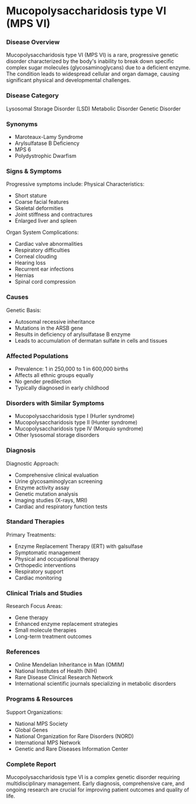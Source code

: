 # Mucopolysaccharidosis type VI (MPS VI)

### Disease Overview
Mucopolysaccharidosis type VI (MPS VI) is a rare, progressive genetic disorder characterized by the body's inability to break down specific complex sugar molecules (glycosaminoglycans) due to a deficient enzyme. The condition leads to widespread cellular and organ damage, causing significant physical and developmental challenges.

### Disease Category
Lysosomal Storage Disorder (LSD)
Metabolic Disorder
Genetic Disorder

### Synonyms
- Maroteaux-Lamy Syndrome
- Arylsulfatase B Deficiency
- MPS 6
- Polydystrophic Dwarfism

### Signs & Symptoms
Progressive symptoms include:
Physical Characteristics:
- Short stature
- Coarse facial features
- Skeletal deformities
- Joint stiffness and contractures
- Enlarged liver and spleen

Organ System Complications:
- Cardiac valve abnormalities
- Respiratory difficulties
- Corneal clouding
- Hearing loss
- Recurrent ear infections
- Hernias
- Spinal cord compression

### Causes
Genetic Basis:
- Autosomal recessive inheritance
- Mutations in the ARSB gene
- Results in deficiency of arylsulfatase B enzyme
- Leads to accumulation of dermatan sulfate in cells and tissues

### Affected Populations
- Prevalence: 1 in 250,000 to 1 in 600,000 births
- Affects all ethnic groups equally
- No gender predilection
- Typically diagnosed in early childhood

### Disorders with Similar Symptoms
- Mucopolysaccharidosis type I (Hurler syndrome)
- Mucopolysaccharidosis type II (Hunter syndrome)
- Mucopolysaccharidosis type IV (Morquio syndrome)
- Other lysosomal storage disorders

### Diagnosis
Diagnostic Approach:
- Comprehensive clinical evaluation
- Urine glycosaminoglycan screening
- Enzyme activity assay
- Genetic mutation analysis
- Imaging studies (X-rays, MRI)
- Cardiac and respiratory function tests

### Standard Therapies
Primary Treatments:
- Enzyme Replacement Therapy (ERT) with galsulfase
- Symptomatic management
- Physical and occupational therapy
- Orthopedic interventions
- Respiratory support
- Cardiac monitoring

### Clinical Trials and Studies
Research Focus Areas:
- Gene therapy
- Enhanced enzyme replacement strategies
- Small molecule therapies
- Long-term treatment outcomes

### References
- Online Mendelian Inheritance in Man (OMIM)
- National Institutes of Health (NIH)
- Rare Disease Clinical Research Network
- International scientific journals specializing in metabolic disorders

### Programs & Resources
Support Organizations:
- National MPS Society
- Global Genes
- National Organization for Rare Disorders (NORD)
- International MPS Network
- Genetic and Rare Diseases Information Center

### Complete Report
Mucopolysaccharidosis type VI is a complex genetic disorder requiring multidisciplinary management. Early diagnosis, comprehensive care, and ongoing research are crucial for improving patient outcomes and quality of life.